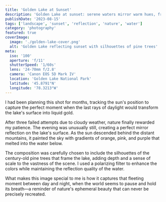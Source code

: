 ```yaml
---
title: 'Golden Lake at Sunset'
description: 'Golden Lake at sunset: serene waters mirror warm hues, framed by pine trees, capturing nature’s ephemeral masterpiece.'
publishDate: '2023-08-15'
tags: ['landscape', 'sunset', 'reflection', 'nature', 'water']
category: 'photography'
featured: true
coverImage:
  image: './golden-lake-cover.png'
  alt: 'Golden Lake reflecting sunset with silhouettes of pine trees'
meta:
  iso: '100'
  aperture: 'f/11'
  shutterSpeed: '1/60s'
  lens: '24-70mm f/2.8'
  camera: 'Canon EOS 5D Mark IV'
  location: 'Golden Lake National Park'
  latitude: '45.8791°N'
  longitude: '78.3213°W'
---
```


I had been planning this shot for months, tracking the sun's position to capture the perfect moment when the last rays of daylight would transform the lake's surface into liquid gold.

After three failed attempts due to cloudy weather, nature finally rewarded my patience. The evening was unusually still, creating a perfect mirror reflection on the lake's surface. As the sun descended behind the distant mountains, it painted the sky with gradients of orange, pink, and purple that melted into the water below.

The composition was carefully chosen to include the silhouettes of the century-old pine trees that frame the lake, adding depth and a sense of scale to the vastness of the scene. I used a polarizing filter to enhance the colors while maintaining the reflection quality of the water.

What makes this image special to me is how it captures that fleeting moment between day and night, when the world seems to pause and hold its breath—a reminder of nature's ephemeral beauty that can never be precisely recreated.
